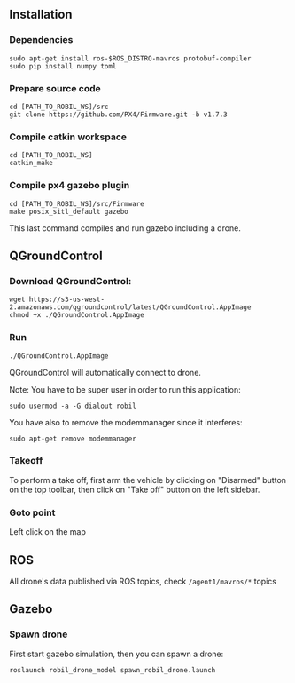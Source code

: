 ## Installation

### Dependencies
```
sudo apt-get install ros-$ROS_DISTRO-mavros protobuf-compiler
sudo pip install numpy toml
```

### Prepare source code
```
cd [PATH_TO_ROBIL_WS]/src
git clone https://github.com/PX4/Firmware.git -b v1.7.3
```

### Compile catkin workspace
```
cd [PATH_TO_ROBIL_WS]
catkin_make
```

### Compile px4 gazebo plugin
```
cd [PATH_TO_ROBIL_WS]/src/Firmware
make posix_sitl_default gazebo
```
This last command compiles and run gazebo including a drone.

## QGroundControl

### Download QGroundControl:
```
wget https://s3-us-west-2.amazonaws.com/qgroundcontrol/latest/QGroundControl.AppImage
chmod +x ./QGroundControl.AppImage
```

### Run
```
./QGroundControl.AppImage
```

QGroundControl will automatically connect to drone.

Note: 
You have to be super user in order to run this application:
```
sudo usermod -a -G dialout robil
```
You have also to remove the modemmanager since it interferes:
```
sudo apt-get remove modemmanager
```

### Takeoff
To perform a take off, first arm the vehicle by clicking 
on "Disarmed" button on the top toolbar, then click on 
"Take off" button on the left sidebar.

### Goto point
Left click on the map

## ROS
All drone's data published via ROS topics, check ```/agent1/mavros/*``` topics

## Gazebo

### Spawn drone

First start gazebo simulation, then you can spawn a drone:
```
roslaunch robil_drone_model spawn_robil_drone.launch
```
